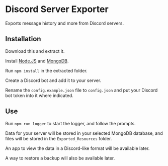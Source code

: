 # Discord Server Exporter
Exports message history and more from Discord servers.

## Installation

Download this and extract it.

Install [Node.JS](https://nodejs.org/en/) and [MongoDB](https://www.mongodb.com/download-center/community).

Run `npm install` in the extracted folder.

Create a Discord bot and add it to your server.

Rename the `config.example.json` file to `config.json` and put your Discord bot token into it where indicated.

## Use

Run `npm run logger` to start the logger, and follow the prompts.

Data for your server will be stored in your selected MongoDB database, and files will be stored in the `Exported_Resources` folder.

An app to view the data in a Discord-like format will be available later.

A way to restore a backup will also be available later.
